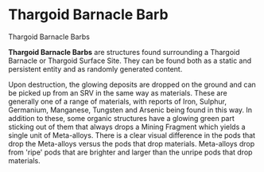 # Thargoid Barnacle Barb
Thargoid Barnacle Barbs
 		 	 

**Thargoid Barnacle Barbs** are structures found surrounding a Thargoid Barnacle or Thargoid Surface Site. They can be found both as a static and persistent entity and as randomly generated content.

Upon destruction, the glowing deposits are dropped on the ground and can be picked up from an SRV in the same way as materials. These are generally one of a range of materials, with reports of Iron, Sulphur, Germanium, Manganese, Tungsten and Arsenic being found in this way. In addition to these, some organic structures have a glowing green part sticking out of them that always drops a Mining Fragment which yields a single unit of Meta-alloys. There is a clear visual difference in the pods that drop the Meta-alloys versus the pods that drop materials. Meta-alloys drop from 'ripe' pods that are brighter and larger than the unripe pods that drop materials.